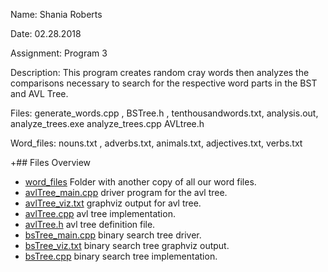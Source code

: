 Name: Shania Roberts

Date: 02.28.2018

Assignment: Program 3

Description: This program creates random cray words then analyzes the comparisons necessary to search for the respective
               word parts in the BST and AVL Tree.

Files: generate_words.cpp , BSTree.h , tenthousandwords.txt, analysis.out, analyze_trees.exe
       analyze_trees.cpp  AVLtree.h

Word_files: nouns.txt , adverbs.txt, animals.txt, adjectives.txt, verbs.txt


+## Files Overview

- [word_files](./word_files) Folder with another copy of all our word files.
- [avlTree_main.cpp](./avlTree_main.cpp) driver program for the avl tree.
- [avlTree_viz.txt](./avlTree_viz.txt) graphviz output for avl tree.
- [avlTree.cpp](./avlTree.cpp) avl tree implementation.
- [avlTree.h](./avlTree.h) avl tree definition file.
- [bsTree_main.cpp](./bsTree_main.cpp) binary search tree driver.
- [bsTree_viz.txt](./bsTree_viz.txt) binary search tree graphviz output.
- [bsTree.cpp](./bsTree.cpp) binary search tree implementation.
